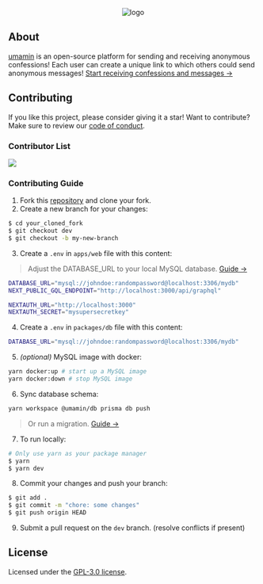 <div align='center'>

![logo](https://user-images.githubusercontent.com/69457996/177703181-722ac9dc-57cf-4087-a7eb-f9104c876c25.svg)

</div>

## About

[umamin](https://umamin.link) is an open-source platform for sending and receiving anonymous confessions! Each user can create a unique link to which others could send anonymous messages! [Start receiving confessions and messages &rarr;](https://umamin.link)

## Contributing

If you like this project, please consider giving it a star! Want to contribute? Make sure to review our [code of conduct](https://github.com/joshxfi/umamin/blob/main/CODE_OF_CONDUCT.md).

<!-- [![ko-fi](https://ko-fi.com/img/githubbutton_sm.svg)](https://ko-fi.com/L3L682N4R) -->

### Contributor List

<a href="https://github.com/joshxfi/umamin/graphs/contributors">
  <img src="https://contrib.rocks/image?repo=joshxfi/umamin" />
</a>

### Contributing Guide

1. Fork this [repository](https://github.com/joshxfi/umamin) and clone your fork.
2. Create a new branch for your changes:

```sh
$ cd your_cloned_fork
$ git checkout dev
$ git checkout -b my-new-branch
```

3. Create a `.env` in `apps/web` file with this content:

> Adjust the DATABASE_URL to your local MySQL database. [Guide &rarr;](https://www.prisma.io/docs/getting-started/setup-prisma/start-from-scratch/relational-databases/connect-your-database-typescript-mysql)

```sh
DATABASE_URL="mysql://johndoe:randompassword@localhost:3306/mydb"
NEXT_PUBLIC_GQL_ENDPOINT="http://localhost:3000/api/graphql"

NEXTAUTH_URL="http://localhost:3000"
NEXTAUTH_SECRET="mysupersecretkey"
```

4. Create a `.env` in `packages/db` file with this content:

```sh
DATABASE_URL="mysql://johndoe:randompassword@localhost:3306/mydb"
```

5. _(optional)_ MySQL image with docker:

```sh
yarn docker:up # start up a MySQL image
yarn docker:down # stop MySQL image
```

6. Sync database schema:

```sh
yarn workspace @umamin/db prisma db push
```

> Or run a migration. [Guide &rarr;](https://www.prisma.io/docs/concepts/components/prisma-migrate)

7. To run locally:

```sh
# Only use yarn as your package manager
$ yarn
$ yarn dev
```

8. Commit your changes and push your branch:

```sh
$ git add .
$ git commit -m "chore: some changes"
$ git push origin HEAD
```

9. Submit a pull request on the `dev` branch. (resolve conflicts if present)

## License

Licensed under the [GPL-3.0 license](https://github.com/joshxfi/umamin/blob/main/LICENSE).
